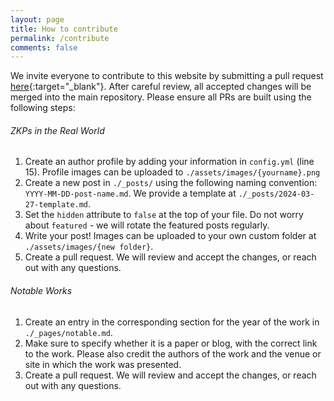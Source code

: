 ```yaml
---
layout: page
title: How to contribute
permalink: /contribute
comments: false
---
```


We invite everyone to contribute to this website by submitting a pull request [here](https://github.com){:target="_blank"}. After careful review, all accepted changes will be merged into the main repository. Please ensure all PRs are built using the following steps:

###### ZKPs in the Real World

1. Create an author profile by adding your information in `config.yml` (line 15). Profile images can be uploaded to `./assets/images/{yourname}.png`
2. Create a new post in `./_posts/` using the following naming convention: `YYYY-MM-DD-post-name.md`. We provide a template at `./_posts/2024-03-27-template.md`.
3. Set the `hidden` attribute to `false` at the top of your file. Do not worry about `featured` - we will rotate the featured posts regularly.
4. Write your post! Images can be uploaded to your own custom folder at `./assets/images/{new folder}`.
5. Create a pull request. We will review and accept the changes, or reach out with any questions.


###### Notable Works

1.  Create an entry in the corresponding section for the year of the work in `./_pages/notable.md`.
2.  Make sure to specify whether it is a paper or blog, with the correct link to the work. Please also credit the authors of the work and the venue or site in which the work was presented.
3.  Create a pull request. We will review and accept the changes, or reach out with any questions.